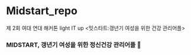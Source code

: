 # Midstart_repo
제 2회 여대 연대 해커톤 light IT up
<밋스타트:갱년기 여성을 위한 건강 관리어플>

### MIDSTART, 갱년기 여성을 위한 정신건강 관리어플 👋  
